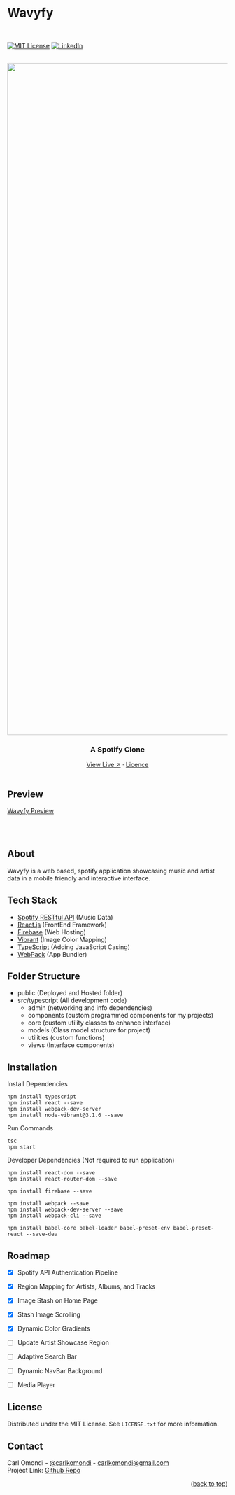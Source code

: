 


<!-- PROJECT LOGO -->
# Wavyfy
<br>

[![MIT License][license-shield]][license]
[![LinkedIn][linkedin-shield]][linkedin]

<br>

<div align="center">

  <img width="1536" alt="project" src="https://user-images.githubusercontent.com/98195031/173138509-740bef49-237b-4f4d-8074-b5f98f796f4a.png">

  <h3 align="center">A Spotify Clone</h3>

  <div align="center">
    <a target="_blank" href="https://wavyfy.web.app">View Live &#8599;</a> ·
    <a href="https://github.com/ckomondi/wordscrambler/blob/master/LICENSE.txt">Licence</a>
  </div>

</div>


<br>

## Preview



[Wavyfy Preview](https://user-images.githubusercontent.com/98195031/185799930-1f737d3b-97ed-420b-b736-64c58444c175.mp4)


<br>
<br>

## About

Wavyfy is a web based, spotify application showcasing music and artist data in a mobile friendly and interactive interface.


## Tech Stack

* [Spotify RESTful API](https://developer.spotify.com/documentation/web-api) (Music Data)
* [React.js](https://reactjs.org/) (FrontEnd Framework)
* [Firebase](https://firebase.google.com/) (Web Hosting)
* [Vibrant](https://jariz.github.io/vibrant.js/) (Image Color Mapping)
* [TypeScript](https://www.typescriptlang.org/) (Adding JavaScript Casing)
* [WebPack](https://webpack.js.org/) (App Bundler)

## Folder Structure
- public (Deployed and Hosted folder)
- src/typescript (All development code)
  - admin (networking and info dependencies)
  - components (custom programmed components for my projects)
  - core (custom utility classes to enhance interface)
  - models (Class model structure for project)
  - utilities (custom functions)
  - views (Interface components)


## Installation

Install Dependencies
```
npm install typescript
npm install react --save
npm install webpack-dev-server
npm install node-vibrant@3.1.6 --save
```

Run Commands
``` 
tsc
npm start
```

Developer Dependencies (Not required to run application)
```
npm install react-dom --save
npm install react-router-dom --save

npm install firebase --save

npm install webpack --save
npm install webpack-dev-server --save
npm install webpack-cli --save

npm install babel-core babel-loader babel-preset-env babel-preset-react --save-dev
```


## Roadmap

- [x] Spotify API Authentication Pipeline
- [x] Region Mapping for Artists, Albums, and Tracks
- [x] Image Stash on Home Page
- [x] Stash Image Scrolling
- [x] Dynamic Color Gradients
- [ ] Update Artist Showcase Region
- [ ] Adaptive Search Bar
- [ ] Dynamic NavBar Background
- [ ] Media Player



## License
Distributed under the MIT License. See `LICENSE.txt` for more information.


## Contact

Carl Omondi - [@carlkomondi](https://www.linkedin.com/in/carlko/) - carlkomondi@gmail.com <br>
Project Link: [Github Repo](https://github.com/ckomondi/wavyfy)


<p align="right">(<a href="#top">back to top</a>)</p>


<!-- MARKDOWN LINKS & IMAGES -->
[license-shield]: https://img.shields.io/github/license/othneildrew/Best-README-Template.svg?style=for-the-badge
[license]: https://github.com/ckomondi/template-react-app/blob/master/LICENSE.txt

[linkedin-shield]: https://img.shields.io/badge/-LinkedIn-black.svg?style=for-the-badge&logo=linkedin&colorB=555
[linkedin]: https://www.linkedin.com/in/carlko/



